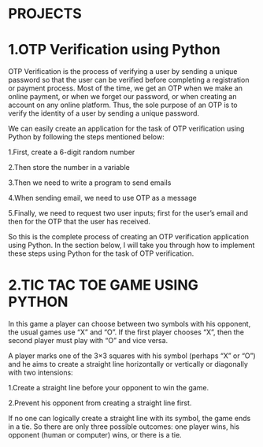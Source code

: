 # PROJECTS
# 1.OTP Verification using Python

OTP Verification is the process of verifying a user by sending a unique password so that the user can be verified before completing a registration or payment process. Most of the time, we get an OTP when we make an online payment, or when we forget our password, or when creating an account on any online platform. Thus, the sole purpose of an OTP is to verify the identity of a user by sending a unique password.

We can easily create an application for the task of OTP verification using Python by following the steps mentioned below:

1.First, create a 6-digit random number

2.Then store the number in a variable

3.Then we need to write a program to send emails

4.When sending email, we need to use OTP as a message

5.Finally, we need to request two user inputs; first for the user’s email and then for the OTP that the user has received.

So this is the complete process of creating an OTP verification application using Python. In the section below, I will take you through how to implement these steps using Python for the task of OTP verification.

# 2.TIC TAC TOE GAME USING PYTHON

In this game a player can choose between two symbols with his opponent, the usual games use “X” and “O”. If the first player chooses “X”, then the second player must play with “O” and vice versa.

A player marks one of the 3×3 squares with his symbol (perhaps “X” or “O”) and he aims to create a straight line horizontally or vertically or diagonally with two intensions:

1.Create a straight line before your opponent to win the game.

2.Prevent his opponent from creating a straight line first.

If no one can logically create a straight line with its symbol, the game ends in a tie. So there are only three possible outcomes: one player wins, his opponent (human or computer) wins, or there is a tie.
